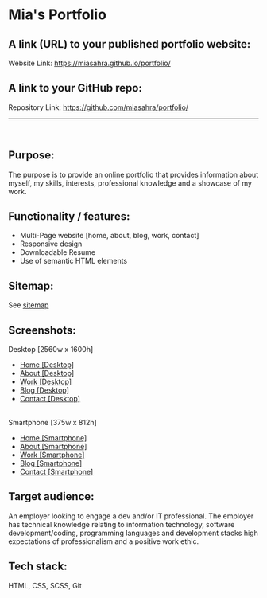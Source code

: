 # Mia's Portfolio

## **A link (URL) to your published portfolio website:**
Website Link: https://miasahra.github.io/portfolio/

## **A link to your GitHub repo:**
Repository Link: https://github.com/miasahra/portfolio/

----------------------------------------------------------
<br>

## **Purpose:**
The purpose is to provide an online portfolio that provides information about myself, my skills, interests, professional knowledge and a showcase of my work.

## **Functionality / features:**
- Multi-Page website [home, about, blog, work, contact]
- Responsive design
- Downloadable Resume
- Use of semantic HTML elements

## **Sitemap:**
See [sitemap](https://github.com/miasahra/portfolio/blob/main/sitemap.xml)

## **Screenshots:**

Desktop [2560w x 1600h]

- [Home [Desktop]](https://github.com/miasahra/portfolio/blob/main/assets/img/screenshots/home-desktop.png)
- [About [Desktop]](https://github.com/miasahra/portfolio/blob/main/assets/img/screenshots/about-desktop.png)
- [Work [Desktop]](https://github.com/miasahra/portfolio/blob/main/assets/img/screenshots/work-desktop.png)
- [Blog [Desktop]](https://github.com/miasahra/portfolio/blob/main/assets/img/screenshots/blog-desktop.png)
- [Contact [Desktop]](https://github.com/miasahra/portfolio/blob/main/assets/img/screenshots/contact-desktop.png)
<br><br>

Smartphone [375w x 812h]

- [Home [Smartphone]](https://github.com/miasahra/portfolio/blob/main/assets/img/screenshots/home-desktop.png)
- [About [Smartphone]](https://github.com/miasahra/portfolio/blob/main/assets/img/screenshots/about-smartphone.png)
- [Work [Smartphone]](https://github.com/miasahra/portfolio/blob/main/assets/img/screenshots/work-smartphone.png)
- [Blog [Smartphone]](https://github.com/miasahra/portfolio/blob/main/assets/img/screenshots/blog-smartphone.png)
- [Contact [Smartphone]](https://github.com/miasahra/portfolio/blob/main/assets/img/screenshots/contact-desktop.png)
   
## **Target audience:**
An employer looking to engage a dev and/or IT professional. The employer has technical knowledge relating to information technology, software development/coding, programming languages and development stacks
high expectations of professionalism and a positive work ethic.

## **Tech stack:**
HTML, CSS, SCSS, Git


